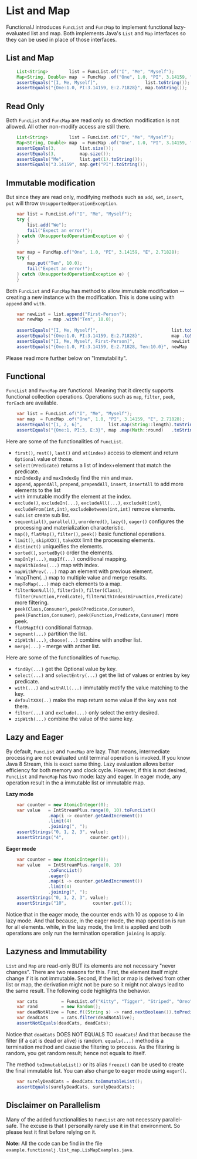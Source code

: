 # List and Map
FunctionalJ introduces `FuncList` and `FuncMap` to implement functional lazy-evaluated list and map.
Both implements Java's `List` and `Map` interfaces so they can be used in place of those interfaces.

## List and Map

```java
    List<String>        list = FuncList.of("I", "Me", "Myself");
    Map<String, Double> map  = FuncMap .of("One", 1.0, "PI", 3.14159, "E", 2.71828);
    assertEquals("[I, Me, Myself]",                  list.toString());
    assertEquals("{One:1.0, PI:3.14159, E:2.71828}", map.toString());
```

## Read Only
Both `FuncList` and `FuncMap` are read only so direction modification is not allowed.
All other non-modify access are still there.

```java
    List<String>        list = FuncList.of("I", "Me", "Myself");
    Map<String, Double> map  = FuncMap .of("One", 1.0, "PI", 3.14159, "E", 2.71828);
    assertEquals(3,         list.size());
    assertEquals(3,         map.size());
    assertEquals("Me",      list.get(1).toString());
    assertEquals("3.14159", map.get("PI").toString());
```

## Immutable modification

But since they are read only, modifying methods such as `add`, `set`, `insert`, `put` will throw `UnsupportedOperationException`.

```java
    var list = FuncList.of("I", "Me", "Myself");
    try {
        list.add("We");
        fail("Expect an error!");
    } catch (UnsupportedOperationException e) {
    }
    
    var map = FuncMap.of("One", 1.0, "PI", 3.14159, "E", 2.71828);
    try {
        map.put("Ten", 10.0);
        fail("Expect an error!");
    } catch (UnsupportedOperationException e) {
    }
```

Both `FuncList` and `FuncMap` has method to allow immutable modification -- creating a new instance with the modification.
This is done using with `append` and `with`.

```java
    var newList = list.append("First-Person");
    var newMap  = map .with("Ten", 10.0);
    
    assertEquals("[I, Me, Myself]",                            list.toString());
    assertEquals("{One:1.0, PI:3.14159, E:2.71828}",           map .toString());
    assertEquals("[I, Me, Myself, First-Person]",              newList.toString());
    assertEquals("{One:1.0, PI:3.14159, E:2.71828, Ten:10.0}", newMap .toString());
```
Please read more further below on "Immutability".

## Functional
`FuncList` and `FuncMap` are functional.
Meaning that it directly supports functional collection operations.
Operations such as `map`, `filter`, `peek`, `forEach` are available.

```java
    var list = FuncList.of("I", "Me", "Myself");
    var map  = FuncMap .of("One", 1.0, "PI", 3.14159, "E", 2.71828);
    assertEquals("[1, 2, 6]",          list.map(String::length).toString());
    assertEquals("{One:1, PI:3, E:3}", map .map(Math::round)   .toString());
```

Here are some of the functionalities of `FuncList`.
  - `first()`, `rest()`, `last()` and `at(index)` access to element and return `Optional` value of those.
  - `select(Predicate)` returns a list of index+element that match the predicate.
  - `minIndexBy` and `maxIndexBy` find the min and max.
  - `append`, `appendAll`, `prepend`, `prependAll`, `insert`, `insertAll` to add more elements to the list
  - `with` immutable modify the element at the index.
  - `exclude()`, `excludeIn(...)`, `excludeAll(...)`, `excludeAt(int)`, `excludeFrom(int,int)`, `excludeBetween(int,int)` remove elements.
  - `subList` create sub list.
  - `sequential()`, `parallel()`, `unordered()`, `lazy()`, `eager()` configures the processing and materialization characteristic.
  - `map()`, `flatMap()`, `filter()`, `peek()` basic functional operations.
  - `limit()`, `skipXXX()`, `takeXXX` limit the processing elements.
  - `distinct()` uniqueifies the elements.
  - `sorted()`, `sortedBy()` order the elements.
  - `mapOnly(...)`, `mapIf(...)` conditional mapping.
  - `mapWithIndex(...)` map with index.
  - `mapWithPrev(...)` map an element with previous element.
  - `mapThen(...) map to multiple value and merge results.
  - `mapToMap(...)` map each elements to a map.
  - `filterNonNull()`, `filterIn()`, `filter(Class)`, `filter(Function,Predicate)`, `filterWithIndex(BiFunction,Predicate)` more filtering.
  - `peek(Class,Consumer)`, `peek(Predicate,Consumer)`, `peek(Function,Consumer)`, `peek(Function,Predicate,Consumer)` more peek.
  - `flatMapIf()` conditional flatmap.
  - `segment(...)` partition the list.
  - `zipWith(...)`, `choose(...)` combine with another list.
  - `merge(...)` - merge with anther list.

Here are some of the functionalities of `FuncMap`.
  - `findBy(...)` get the Optional value by key.
  - `select(...)` and `selectEntry(...)` get the list of values or entries by key predicate.
  - `with(...)` and `withAll(...)` immutably motify the value matching to the key.
  - `defaultXXX(..)` make the map return some value if the key was not there.
  - `filter(...)` and `exclude(...)` only select the entry desired.
  - `zipWith(...)` combine the value of the same key.

## Lazy and Eager
By default, `FuncList` and `FuncMap` are lazy.
That means, intermediate processing are not evaluated until terminal operation is invoked. 
If you know Java 8 Stream, this is exact same thing.
Lazy evaluation allows better efficiency for both memory and clock cycle.
However, if this is not desired, `FuncList` and `FuncMap` has two mode: lazy and eager.
In eager mode, any operation result in the a immutable list or immutable map.

**Lazy mode**

```java
    var counter = new AtomicInteger(0);
    var value   = IntStreamPlus.range(0, 10).toFuncList()
                .map(i -> counter.getAndIncrement())
                .limit(4)
                .joining(", ");
    assertStrings("0, 1, 2, 3", value);
    assertStrings("4",          counter.get());
```

**Eager mode**

```java
    var counter = new AtomicInteger(0);
    var value   = IntStreamPlus.range(0, 10)
                .toFuncList()
                .eager()
                .map(i -> counter.getAndIncrement())
                .limit(4)
                .joining(", ");
    assertStrings("0, 1, 2, 3", value);
    assertStrings("10",          counter.get());
```

Notice that in the eager mode, the counter ends with 10 as oppose to 4 in lazy mode.
And that because, in the eager mode, the map operation is run for all elements.
   while, in the lazy mode, the limit is applied and both operations are only run the termination operation `joining` is apply.

## Lazyness and Immutability
`List` and `Map` are read-only BUT its elements are not necessary "never changes".
There are two reasons for this.
First, the element itself might change if it is not immutable.
Second, if the list or map is derived from other list or map,
  the derivation might not be pure so it might not always lead to the same result.
The following code highlights the behavior.

```java
    var cats         = FuncList.of("Kitty", "Tigger", "Striped", "Oreo", "Simba", "Scar", "Felix", "Pete", "Schrödinger's");
    var rand         = new Random();
    var deadNotAlive = Func.f((String s) -> rand.nextBoolean()).toPredicate();
    var deadCats     = cats.filter(deadNotAlive);
    assertNotEquals(deadCats, deadCats);
```

Notice that `deadCats` DOES NOT EQUALS TO `deadCats`!
And that because the filter (if a cat is dead or alive) is random.
`equals(...)` method is a termination method and cause the filtering to process.
As the filtering is random, you get random result; hence not equals to itself.

The method `toImmutableList()` or its alias `freeze()` can be used to create the final immutable list.
You can also change to eager mode using `eager()`.

```java
    var surelyDeadCats = deadCats.toImmutableList();
    assertEquals(surelyDeadCats, surelyDeadCats);
```

## Disclaimer on Parallelism
Many of the added functionalities to `FuncList` are not necessary parallel-safe.
The excuse is that I personally rarely use it in that environment.
So please test it first before relying on it.


**Note:** All the code can be find in the file `example.functionalj.list_map.LisMapExamples.java`.
